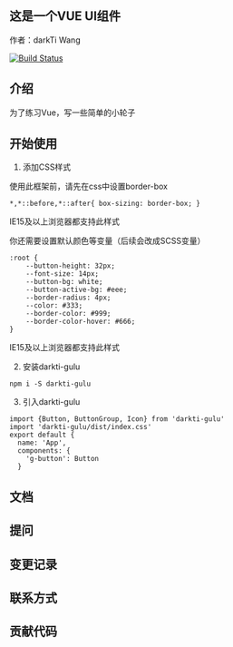 ## 这是一个VUE UI组件
作者：darkTi Wang

[![Build Status](https://www.travis-ci.org/wangdoudou86/darkti-gulu.svg?branch=master)](https://www.travis-ci.org/wangdoudou86/darkti-gulu)

## 介绍
为了练习Vue，写一些简单的小轮子

## 开始使用

1. 添加CSS样式

使用此框架前，请先在css中设置border-box

```
*,*::before,*::after{ box-sizing: border-box; }
```
IE15及以上浏览器都支持此样式

你还需要设置默认颜色等变量（后续会改成SCSS变量）
```
:root {
    --button-height: 32px;
    --font-size: 14px;
    --button-bg: white;
    --button-active-bg: #eee;
    --border-radius: 4px;
    --color: #333;
    --border-color: #999;
    --border-color-hover: #666;
}
```
IE15及以上浏览器都支持此样式

2. 安装darkti-gulu

```
npm i -S darkti-gulu
```

3. 引入darkti-gulu
```
import {Button, ButtonGroup, Icon} from 'darkti-gulu'
import 'darkti-gulu/dist/index.css'
export default {
  name: 'App',
  components: {
    'g-button': Button
  }
```

## 文档

## 提问

## 变更记录

## 联系方式

## 贡献代码


